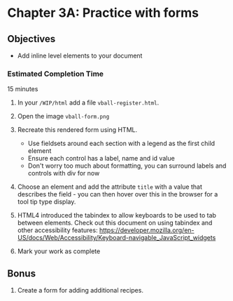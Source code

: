 # Chapter 3A: Practice with forms

## Objectives
* Add inline level elements to your document

### Estimated Completion Time 
15 minutes
 
1. In your `/WIP/html` add a file `vball-register.html`.

1. Open the image `vball-form.png`

1. Recreate this rendered form using HTML.
    * Use fieldsets around each section with a legend as the first child element
    * Ensure each control has a label, name and id value
    * Don't worry too much about formatting, you can surround labels and controls with div for now

1. Choose an element and add the attribute `title` with a value that describes the field - you can then hover over this in the browser for a tool tip type display.

1. HTML4 introduced the tabindex to allow keyboards to be used to tab between elements.  Check out this document on using tabindex and other accessibility features: https://developer.mozilla.org/en-US/docs/Web/Accessibility/Keyboard-navigable_JavaScript_widgets

1. Mark your work as complete

## Bonus

1. Create a form for adding additional recipes. 